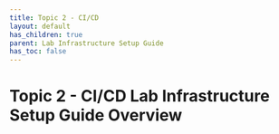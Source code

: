 ```yaml
---
title: Topic 2 - CI/CD
layout: default
has_children: true
parent: Lab Infrastructure Setup Guide
has_toc: false
---
```


# Topic 2 - CI/CD Lab Infrastructure Setup Guide Overview